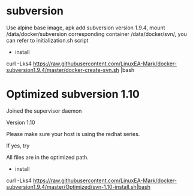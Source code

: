 # subversion

Use alpine base image, apk add subversion version 1.9.4, mount /data/docker/subversion corresponding container /data/docker/svn/, you can refer to initialization.sh script

* install 

curl -Lks4 https://raw.githubusercontent.com/LinuxEA-Mark/docker-subversion1.9.4/master/docker-create-svn.sh |bash


# Optimized subversion 1.10

Joined the supervisor daemon

Version 1.10

Please make sure your host is using the redhat series.

If yes, try

All files are in the optimized path.

* install 

curl -Lks4 https://raw.githubusercontent.com/LinuxEA-Mark/docker-subversion1.9.4/master/Optimized/svn-1.10-install.sh|bash
